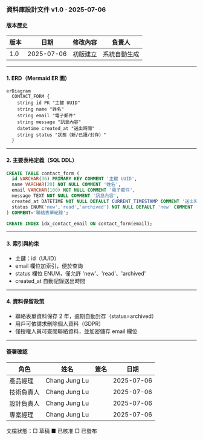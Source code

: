 ### 資料庫設計文件 v1.0 ‧ 2025-07-06

#### 版本歷史
| 版本 | 日期 | 修改內容 | 負責人 |
|------|------|----------|--------|
| 1.0  | 2025-07-06 | 初版建立 | 系統自動生成 |

---

#### 1. ERD（Mermaid ER 圖）
```mermaid
erDiagram
  CONTACT_FORM {
    string id PK "主鍵 UUID"
    string name "姓名"
    string email "電子郵件"
    string message "訊息內容"
    datetime created_at "送出時間"
    string status "狀態（新/已讀/封存）"
  }
```

---

#### 2. 主要表格定義（SQL DDL）
```sql
CREATE TABLE contact_form (
  id VARCHAR(36) PRIMARY KEY COMMENT '主鍵 UUID',
  name VARCHAR(20) NOT NULL COMMENT '姓名',
  email VARCHAR(100) NOT NULL COMMENT '電子郵件',
  message TEXT NOT NULL COMMENT '訊息內容',
  created_at DATETIME NOT NULL DEFAULT CURRENT_TIMESTAMP COMMENT '送出時間',
  status ENUM('new','read','archived') NOT NULL DEFAULT 'new' COMMENT '狀態'
) COMMENT='聯絡表單紀錄';

CREATE INDEX idx_contact_email ON contact_form(email);
```

---

#### 3. 索引與約束
- 主鍵：id（UUID）
- email 欄位加索引，便於查詢
- status 欄位 ENUM，僅允許 'new'、'read'、'archived'
- created_at 自動記錄送出時間

---

#### 4. 資料保留政策
- 聯絡表單資料保存 2 年，逾期自動封存（status=archived）
- 用戶可依請求刪除個人資料（GDPR）
- 僅授權人員可查閱聯絡資料，並加密儲存 email 欄位

---

#### 簽署確認
| 角色 | 姓名 | 簽名 | 日期 |
|------|------|------|------|
| 產品經理 | Chang Jung Lu | | 2025-07-06 |
| 技術負責人 | Chang Jung Lu | | 2025-07-06 |
| 設計負責人 | Chang Jung Lu | | 2025-07-06 |
| 專案經理 | Chang Jung Lu | | 2025-07-06 |

文檔狀態：□ 草稿  ■ 已核准  □ 已發布 